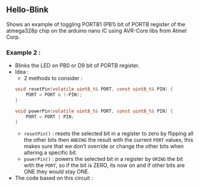 ## Hello-Blink

Shows an example of toggling PORTB1 (PB1) bit of PORTB register of the atmega328p chip on the arduino nano IC using AVR-Core libs from Atmel Corp.

### Example 2 : 
- Blinks the LED on PB0 or D9 bit of PORTB register.
- Idea : 
    - 2 methods to consider : 
	```c
	void resetPin(volatile uint8_t& PORT, const uint8_t& PIN) {
	    PORT = PORT & (~PIN);
	}

	void powerPin(volatile uint8_t& PORT, const uint8_t& PIN) {
	    PORT = PORT | PIN;
	}
	```
	- `resetPin()` : resets the selected bit in a register to zero by flipping all the other bits then
	   `ANDING` the result with the current `PORT` values, this makes sure that we don't override or 		    change the other bits when altering a specific bit.
	- `powerPin()` : powers the selected bit in a register by `ORING` the bit with the `PORT`, so if the 	        bit is ZERO, its now on and if other bits are ONE they would stay ONE.
- The code based on this circuit : 



